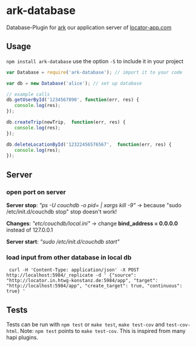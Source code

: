 # ark-database
Database-Plugin for [ark](https://github.com/locator-kn/ark) our application server of [locator-app.com](http://www.locator-app.com/)

## Usage
```npm install ark-database```  use the option ```-S``` to include it in your project

```js
var Database = require('ark-database'); // import it to your code

var db = new Database('alice'); // set up database

// example calls
db.getUserById('1234567890', function(err, res) {
   console.log(res);
});

db.createTrip(newTrip,  function(err, res) {
   console.log(res);
});

db.deleteLocationById('12322456576567',  function(err, res) {
   console.log(res);
});
```

## Server

### open port on server

**Server stop**: *"ps -U couchdb -o pid= | xargs kill -9"* -> because "sudo /etc/init.d/couchdb stop" stop doesn't work!

**Changes**: *"etc/couchdb/local.ini"* -> change **bind_address = 0.0.0.0** instead of 127.0.0.1

**Server start**: *"sudo /etc/init.d/couchdb start"*

### load input from other database in local db

```
 curl -H 'Content-Type: application/json' -X POST http://localhost:5984/_replicate -d ' {"source": "http://locator.in.htwg-konstanz.de:5984/app", "target": "http://localhost:5984/app", "create_target": true, "continuous": true} '
```


## Tests

Tests can be run with `npm test` or `make test`, `make test-cov` and `test-cov-html`.
Note:  `npm test` points to `make test-cov`. This is inspired from many hapi plugins.
